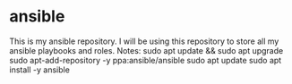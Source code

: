 # ansible

This is my ansible repository. I will be using this repository to store all my ansible playbooks and roles.
Notes:
sudo apt update && sudo apt upgrade
sudo apt-add-repository -y ppa:ansible/ansible
sudo apt update
sudo apt install -y ansible
